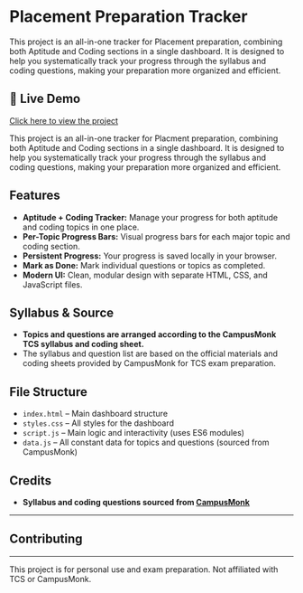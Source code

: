 # Placement Preparation Tracker

This project is an all-in-one tracker for Placement preparation, combining both Aptitude and Coding sections in a single dashboard. It is designed to help you systematically track your progress through the syllabus and coding questions, making your preparation more organized and efficient.

## 🔗 Live Demo

[Click here to view the project](https://profound-selkie-b50b53.netlify.app/)

This project is an all-in-one tracker for Placment preparation, combining both Aptitude and Coding sections in a single dashboard. It is designed to help you systematically track your progress through the syllabus and coding questions, making your preparation more organized and efficient.

## Features

- **Aptitude + Coding Tracker:** Manage your progress for both aptitude and coding topics in one place.
- **Per-Topic Progress Bars:** Visual progress bars for each major topic and coding section.
- **Persistent Progress:** Your progress is saved locally in your browser.
- **Mark as Done:** Mark individual questions or topics as completed.
- **Modern UI:** Clean, modular design with separate HTML, CSS, and JavaScript files.

## Syllabus & Source

- **Topics and questions are arranged according to the CampusMonk TCS syllabus and coding sheet.**
- The syllabus and question list are based on the official materials and coding sheets provided by CampusMonk for TCS exam preparation.

## File Structure

- `index.html` – Main dashboard structure
- `styles.css` – All styles for the dashboard
- `script.js` – Main logic and interactivity (uses ES6 modules)
- `data.js` – All constant data for topics and questions (sourced from CampusMonk)

## Credits

- **Syllabus and coding questions sourced from [CampusMonk](https://campusmonk.com/)**

---

## Contributing




---

This project is for personal use and exam preparation. Not affiliated with TCS or CampusMonk.
